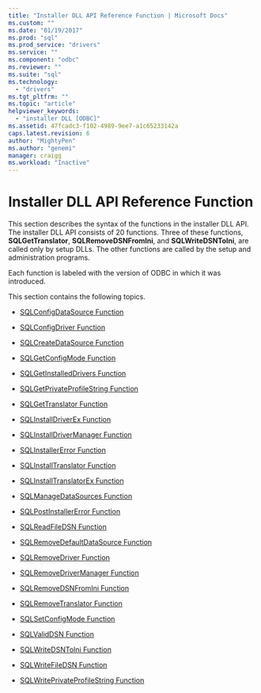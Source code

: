 ```yaml
---
title: "Installer DLL API Reference Function | Microsoft Docs"
ms.custom: ""
ms.date: "01/19/2017"
ms.prod: "sql"
ms.prod_service: "drivers"
ms.service: ""
ms.component: "odbc"
ms.reviewer: ""
ms.suite: "sql"
ms.technology: 
  - "drivers"
ms.tgt_pltfrm: ""
ms.topic: "article"
helpviewer_keywords: 
  - "installer DLL [ODBC]"
ms.assetid: 47fcadc3-f102-4989-9ee7-a1c65233142a
caps.latest.revision: 6
author: "MightyPen"
ms.author: "genemi"
manager: craigg
ms.workload: "Inactive"
---
```

# Installer DLL API Reference Function
This section describes the syntax of the functions in the installer DLL API. The installer DLL API consists of 20 functions. Three of these functions, **SQLGetTranslator**, **SQLRemoveDSNFromIni**, and **SQLWriteDSNToIni**, are called only by setup DLLs. The other functions are called by the setup and administration programs.  
  
 Each function is labeled with the version of ODBC in which it was introduced.  
  
 This section contains the following topics.  
  
-   [SQLConfigDataSource Function](../../../odbc/reference/syntax/sqlconfigdatasource-function.md)  
  
-   [SQLConfigDriver Function](../../../odbc/reference/syntax/sqlconfigdriver-function.md)  
  
-   [SQLCreateDataSource Function](../../../odbc/reference/syntax/sqlcreatedatasource-function.md)  
  
-   [SQLGetConfigMode Function](../../../odbc/reference/syntax/sqlgetconfigmode-function.md)  
  
-   [SQLGetInstalledDrivers Function](../../../odbc/reference/syntax/sqlgetinstalleddrivers-function.md)  
  
-   [SQLGetPrivateProfileString Function](../../../odbc/reference/syntax/sqlgetprivateprofilestring-function.md)  
  
-   [SQLGetTranslator Function](../../../odbc/reference/syntax/sqlgettranslator-function.md)  
  
-   [SQLInstallDriverEx Function](../../../odbc/reference/syntax/sqlinstalldriverex-function.md)  
  
-   [SQLInstallDriverManager Function](../../../odbc/reference/syntax/sqlinstalldrivermanager-function.md)  
  
-   [SQLInstallerError Function](../../../odbc/reference/syntax/sqlinstallererror-function.md)  
  
-   [SQLInstallTranslator Function](../../../odbc/reference/syntax/sqlinstalltranslator-function.md)  
  
-   [SQLInstallTranslatorEx Function](../../../odbc/reference/syntax/sqlinstalltranslatorex-function.md)  
  
-   [SQLManageDataSources Function](../../../odbc/reference/syntax/sqlmanagedatasources.md)  
  
-   [SQLPostInstallerError Function](../../../odbc/reference/syntax/sqlpostinstallererror-function.md)  
  
-   [SQLReadFileDSN Function](../../../odbc/reference/syntax/sqlreadfiledsn-function.md)  
  
-   [SQLRemoveDefaultDataSource Function](../../../odbc/reference/syntax/sqlremovedefaultdatasource-function.md)  
  
-   [SQLRemoveDriver Function](../../../odbc/reference/syntax/sqlremovedriver-function.md)  
  
-   [SQLRemoveDriverManager Function](../../../odbc/reference/syntax/sqlremovedrivermanager-function.md)  
  
-   [SQLRemoveDSNFromIni Function](../../../odbc/reference/syntax/sqlremovedsnfromini-function.md)  
  
-   [SQLRemoveTranslator Function](../../../odbc/reference/syntax/sqlremovetranslator-function.md)  
  
-   [SQLSetConfigMode Function](../../../odbc/reference/syntax/sqlsetconfigmode-function.md)  
  
-   [SQLValidDSN Function](../../../odbc/reference/syntax/sqlvaliddsn-function.md)  
  
-   [SQLWriteDSNToIni Function](../../../odbc/reference/syntax/sqlwritedsntoini-function.md)  
  
-   [SQLWriteFileDSN Function](../../../odbc/reference/syntax/sqlwritefiledsn-function.md)  
  
-   [SQLWritePrivateProfileString Function](../../../odbc/reference/syntax/sqlwriteprivateprofilestring-function.md)
